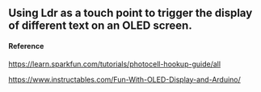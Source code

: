 

## Using Ldr as a touch point to trigger the display of different text on an OLED screen.

#### Reference

https://learn.sparkfun.com/tutorials/photocell-hookup-guide/all

https://www.instructables.com/Fun-With-OLED-Display-and-Arduino/

